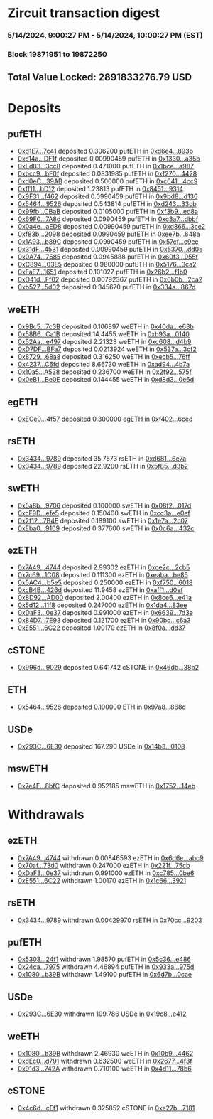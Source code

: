 # Zircuit transaction digest
### 5/14/2024, 9:00:27 PM - 5/14/2024, 10:00:27 PM (EST)
### Block 19871951 to 19872250

## Total Value Locked: 2891833276.79 USD

# Deposits
## pufETH
- [0xd1E7...7c41](https://etherscan.io/address/0xd1E7B6eaFcf77e54bAd52C7443d7BA36fcc37c41) deposited 0.306200 pufETH in [0xd6e4...893b](https://etherscan.io/tx/0xd1E7B6eaFcf77e54bAd52C7443d7BA36fcc37c41)
- [0xc14a...DF1f](https://etherscan.io/address/0xc14a51Cb1A8fE60Ca1dD61Be78db484E0C70DF1f) deposited 0.00990459 pufETH in [0x1330...a35b](https://etherscan.io/tx/0xc14a51Cb1A8fE60Ca1dD61Be78db484E0C70DF1f)
- [0xEd83...3cc8](https://etherscan.io/address/0xEd83671442F37Afd7C813E8Ca2939de03c663cc8) deposited 0.471000 pufETH in [0x1bce...a987](https://etherscan.io/tx/0xEd83671442F37Afd7C813E8Ca2939de03c663cc8)
- [0xbcc9...bF0f](https://etherscan.io/address/0xbcc91b93438c7cD71c87A0225b774aC3ff12bF0f) deposited 0.0831985 pufETH in [0xf270...4428](https://etherscan.io/tx/0xbcc91b93438c7cD71c87A0225b774aC3ff12bF0f)
- [0xd0eC...39AB](https://etherscan.io/address/0xd0eC1139F1f2c63D3f01F406dc8a1F9B83fc39AB) deposited 0.500000 pufETH in [0xc641...4cc9](https://etherscan.io/tx/0xd0eC1139F1f2c63D3f01F406dc8a1F9B83fc39AB)
- [0xff11...bD12](https://etherscan.io/address/0xff1125449A338DC45E8B40418E95E81Eb91cbD12) deposited 1.23813 pufETH in [0x8451...9314](https://etherscan.io/tx/0xff1125449A338DC45E8B40418E95E81Eb91cbD12)
- [0x9F31...f462](https://etherscan.io/address/0x9F312251f7F1dA761E36EFF384681a4ABE73f462) deposited 0.0990459 pufETH in [0x9bd8...d136](https://etherscan.io/tx/0x9F312251f7F1dA761E36EFF384681a4ABE73f462)
- [0x5464...9526](https://etherscan.io/address/0x54643eB98cEE1df3c475Bdc959b71B4c326f9526) deposited 0.543814 pufETH in [0xd243...33cb](https://etherscan.io/tx/0x54643eB98cEE1df3c475Bdc959b71B4c326f9526)
- [0x99fb...CBaB](https://etherscan.io/address/0x99fbcA51E564b974a573a3E49FfAdeCEFe3fCBaB) deposited 0.0105000 pufETH in [0xf3b9...ed8a](https://etherscan.io/tx/0x99fbcA51E564b974a573a3E49FfAdeCEFe3fCBaB)
- [0x69F0...7A8d](https://etherscan.io/address/0x69F05f8C13C0323497D2d244BB6E2542c2977A8d) deposited 0.0990459 pufETH in [0xc3a7...dbbf](https://etherscan.io/tx/0x69F05f8C13C0323497D2d244BB6E2542c2977A8d)
- [0x0a4e...aED8](https://etherscan.io/address/0x0a4ec58d3585ebA8D733AD8e538ab4F36448aED8) deposited 0.00990459 pufETH in [0xd866...3ce2](https://etherscan.io/tx/0x0a4ec58d3585ebA8D733AD8e538ab4F36448aED8)
- [0xf83b...2098](https://etherscan.io/address/0xf83b6cDB09F3CeC3e2435c0Cda25c0AD6e022098) deposited 0.0990459 pufETH in [0xee7b...648a](https://etherscan.io/tx/0xf83b6cDB09F3CeC3e2435c0Cda25c0AD6e022098)
- [0x1A93...b89C](https://etherscan.io/address/0x1A933848749bE737F9388E3369acAD27c783b89C) deposited 0.0990459 pufETH in [0x57cf...c9ee](https://etherscan.io/tx/0x1A933848749bE737F9388E3369acAD27c783b89C)
- [0x31dF...4531](https://etherscan.io/address/0x31dFF68B33c76764332F16C8783FF086C5B04531) deposited 0.00990459 pufETH in [0x5370...dd05](https://etherscan.io/tx/0x31dFF68B33c76764332F16C8783FF086C5B04531)
- [0x0A74...7585](https://etherscan.io/address/0x0A746B21B606302EcB18412118074505c4E97585) deposited 0.0945888 pufETH in [0x60f3...955f](https://etherscan.io/tx/0x0A746B21B606302EcB18412118074505c4E97585)
- [0xC894...03E5](https://etherscan.io/address/0xC894F380bbD74e141f8e949Ec17cB170168503E5) deposited 0.980000 pufETH in [0x5176...3ca2](https://etherscan.io/tx/0xC894F380bbD74e141f8e949Ec17cB170168503E5)
- [0xFaE7...1651](https://etherscan.io/address/0xFaE7B7291e7546B40959DfA0d498092Dad301651) deposited 0.101027 pufETH in [0x26b2...f1b0](https://etherscan.io/tx/0xFaE7B7291e7546B40959DfA0d498092Dad301651)
- [0xD41d...Ff02](https://etherscan.io/address/0xD41d3764Ab7F9823b53FE092FB0dcD674823Ff02) deposited 0.00792367 pufETH in [0x6b0b...2ca2](https://etherscan.io/tx/0xD41d3764Ab7F9823b53FE092FB0dcD674823Ff02)
- [0xb527...5d02](https://etherscan.io/address/0xb5279C1eDD16cEABBcb7A1aB9cF222410A725d02) deposited 0.345670 pufETH in [0x334a...867d](https://etherscan.io/tx/0xb5279C1eDD16cEABBcb7A1aB9cF222410A725d02)
## weETH
- [0x9Bc5...7c3B](https://etherscan.io/address/0x9Bc54B27D43c0DE1683ce9f9266D6bC22F687c3B) deposited 0.106897 weETH in [0x40da...e63b](https://etherscan.io/tx/0x9Bc54B27D43c0DE1683ce9f9266D6bC22F687c3B)
- [0x58B6...Ca1B](https://etherscan.io/address/0x58B61d71A801BEffe49Ed1A8E01A908be965Ca1B) deposited 14.4455 weETH in [0xb93a...0140](https://etherscan.io/tx/0x58B61d71A801BEffe49Ed1A8E01A908be965Ca1B)
- [0x52Aa...e497](https://etherscan.io/address/0x52Aa899454998Be5b000Ad077a46Bbe360F4e497) deposited 2.21323 weETH in [0xc608...d4b9](https://etherscan.io/tx/0x52Aa899454998Be5b000Ad077a46Bbe360F4e497)
- [0xD7DF...BFa7](https://etherscan.io/address/0xD7DF7E085214743530afF339aFC420c7c720BFa7) deposited 0.0213924 weETH in [0x537a...3cf2](https://etherscan.io/tx/0xD7DF7E085214743530afF339aFC420c7c720BFa7)
- [0x8729...68a8](https://etherscan.io/address/0x8729d24E32cB988daF49cdCf7280bFC9Ebbc68a8) deposited 0.316250 weETH in [0xecb5...76ff](https://etherscan.io/tx/0x8729d24E32cB988daF49cdCf7280bFC9Ebbc68a8)
- [0x4237...C6fd](https://etherscan.io/address/0x42375a531f0556cedC95EB06546E6C106Aa1C6fd) deposited 8.66730 weETH in [0xad94...4b7a](https://etherscan.io/tx/0x42375a531f0556cedC95EB06546E6C106Aa1C6fd)
- [0x10a5...A538](https://etherscan.io/address/0x10a5fE4aE09A576aA9dCBA6a108c9C810937A538) deposited 0.236700 weETH in [0x2f92...575f](https://etherscan.io/tx/0x10a5fE4aE09A576aA9dCBA6a108c9C810937A538)
- [0x0eB1...Be0E](https://etherscan.io/address/0x0eB1dD3463556e3c6c1eE6e82110993d3BE2Be0E) deposited 0.144455 weETH in [0xd8d3...0e6d](https://etherscan.io/tx/0x0eB1dD3463556e3c6c1eE6e82110993d3BE2Be0E)
## egETH
- [0xECe0...4f57](https://etherscan.io/address/0xECe0d0B3835A38ad35F324265B1c126f80C64f57) deposited 0.300000 egETH in [0xf402...6ced](https://etherscan.io/tx/0xECe0d0B3835A38ad35F324265B1c126f80C64f57)
## rsETH
- [0x3434...9789](https://etherscan.io/address/0x34349c5569e7B846c3558961552D2202760A9789) deposited 35.7573 rsETH in [0xd681...6e7a](https://etherscan.io/tx/0x34349c5569e7B846c3558961552D2202760A9789)
- [0x3434...9789](https://etherscan.io/address/0x34349c5569e7B846c3558961552D2202760A9789) deposited 22.9200 rsETH in [0x5f85...d3b2](https://etherscan.io/tx/0x34349c5569e7B846c3558961552D2202760A9789)
## swETH
- [0x5a8b...9706](https://etherscan.io/address/0x5a8bC9000170c4e9Fc96279dfdbcc28a22e39706) deposited 0.100000 swETH in [0x08f2...017d](https://etherscan.io/tx/0x5a8bC9000170c4e9Fc96279dfdbcc28a22e39706)
- [0xcF9D...efe5](https://etherscan.io/address/0xcF9D63F05b54657D7277d7F70e8004a63002efe5) deposited 0.150400 swETH in [0xcc3a...e0ef](https://etherscan.io/tx/0xcF9D63F05b54657D7277d7F70e8004a63002efe5)
- [0x2f12...7B4E](https://etherscan.io/address/0x2f12d7Adce58759c45695015a66fd16979847B4E) deposited 0.189100 swETH in [0x1e7a...2c07](https://etherscan.io/tx/0x2f12d7Adce58759c45695015a66fd16979847B4E)
- [0xEba0...9109](https://etherscan.io/address/0xEba0c7e89b851603721CF37bC7e08ACEF2F89109) deposited 0.377600 swETH in [0x0c6a...432c](https://etherscan.io/tx/0xEba0c7e89b851603721CF37bC7e08ACEF2F89109)
## ezETH
- [0x7A49...4744](https://etherscan.io/address/0x7A493Be5c2ce014cD049Bf178a1ac0Db1B434744) deposited 2.99302 ezETH in [0xce2c...2cb5](https://etherscan.io/tx/0x7A493Be5c2ce014cD049Bf178a1ac0Db1B434744)
- [0x7c69...1C08](https://etherscan.io/address/0x7c69C3909bD076ff1E55aE68a9bE02bc3b211C08) deposited 0.111300 ezETH in [0xeaba...be85](https://etherscan.io/tx/0x7c69C3909bD076ff1E55aE68a9bE02bc3b211C08)
- [0x5AC4...b5e5](https://etherscan.io/address/0x5AC44412DbA86a3BbE6df187D54C03E313C1b5e5) deposited 0.250000 ezETH in [0xf750...6018](https://etherscan.io/tx/0x5AC44412DbA86a3BbE6df187D54C03E313C1b5e5)
- [0xcB4B...426d](https://etherscan.io/address/0xcB4BbFFBb33b1B953d2B2016EDd77391CaCA426d) deposited 11.9458 ezETH in [0xaff1...d0ef](https://etherscan.io/tx/0xcB4BbFFBb33b1B953d2B2016EDd77391CaCA426d)
- [0x8D92...AD00](https://etherscan.io/address/0x8D92244b57Aa50d91EB17109DB055C21e347AD00) deposited 2.00400 ezETH in [0x8ce6...e41a](https://etherscan.io/tx/0x8D92244b57Aa50d91EB17109DB055C21e347AD00)
- [0x5d12...11f8](https://etherscan.io/address/0x5d12a99c8f632f8857be36Bd08eDA7993AD811f8) deposited 0.247000 ezETH in [0x1da4...83ee](https://etherscan.io/tx/0x5d12a99c8f632f8857be36Bd08eDA7993AD811f8)
- [0xDaF3...0e37](https://etherscan.io/address/0xDaF319F9B32538bAAA8D141D122494c8631b0e37) deposited 0.991000 ezETH in [0x6639...7d3e](https://etherscan.io/tx/0xDaF319F9B32538bAAA8D141D122494c8631b0e37)
- [0x84D7...7E93](https://etherscan.io/address/0x84D7774582D5e1E8f00f137Df1e36fB0dE5e7E93) deposited 0.121700 ezETH in [0x90bc...c6a3](https://etherscan.io/tx/0x84D7774582D5e1E8f00f137Df1e36fB0dE5e7E93)
- [0xE551...6C22](https://etherscan.io/address/0xE551dd20fA4D15202E5C8CefB3b04EE128906C22) deposited 1.00170 ezETH in [0x8f0a...dd37](https://etherscan.io/tx/0xE551dd20fA4D15202E5C8CefB3b04EE128906C22)
## cSTONE
- [0x996d...9029](https://etherscan.io/address/0x996d34464D22077Cfc76A64ddB7f80E96b199029) deposited 0.641742 cSTONE in [0x46db...38b2](https://etherscan.io/tx/0x996d34464D22077Cfc76A64ddB7f80E96b199029)
## ETH
- [0x5464...9526](https://etherscan.io/address/0x54643eB98cEE1df3c475Bdc959b71B4c326f9526) deposited 0.100000 ETH in [0x97a8...868d](https://etherscan.io/tx/0x54643eB98cEE1df3c475Bdc959b71B4c326f9526)
## USDe
- [0x293C...6E30](https://etherscan.io/address/0x293C6937D8D82e05B01335F7B33FBA0c8e256E30) deposited 167.290 USDe in [0x14b3...0108](https://etherscan.io/tx/0x293C6937D8D82e05B01335F7B33FBA0c8e256E30)
## mswETH
- [0x7e4E...8bfC](https://etherscan.io/address/0x7e4E151462Aa0Afa2520c7980Ea1aF819dac8bfC) deposited 0.952185 mswETH in [0x1752...14eb](https://etherscan.io/tx/0x7e4E151462Aa0Afa2520c7980Ea1aF819dac8bfC)
# Withdrawals
## ezETH
- [0x7A49...4744](https://etherscan.io/address/0x7A493Be5c2ce014cD049Bf178a1ac0Db1B434744) withdrawn 0.00846593 ezETH in [0x6d6e...abc9](https://etherscan.io/tx/0x7A493Be5c2ce014cD049Bf178a1ac0Db1B434744)
- [0x70af...73d0](https://etherscan.io/address/0x70af8C3946c89A2817aFC5e459Ce9aE164c973d0) withdrawn 0.247000 ezETH in [0x221f...75cb](https://etherscan.io/tx/0x70af8C3946c89A2817aFC5e459Ce9aE164c973d0)
- [0xDaF3...0e37](https://etherscan.io/address/0xDaF319F9B32538bAAA8D141D122494c8631b0e37) withdrawn 0.991000 ezETH in [0xc785...0be6](https://etherscan.io/tx/0xDaF319F9B32538bAAA8D141D122494c8631b0e37)
- [0xE551...6C22](https://etherscan.io/address/0xE551dd20fA4D15202E5C8CefB3b04EE128906C22) withdrawn 1.00170 ezETH in [0x1c66...3921](https://etherscan.io/tx/0xE551dd20fA4D15202E5C8CefB3b04EE128906C22)
## rsETH
- [0x3434...9789](https://etherscan.io/address/0x34349c5569e7B846c3558961552D2202760A9789) withdrawn 0.00429970 rsETH in [0x70cc...9203](https://etherscan.io/tx/0x34349c5569e7B846c3558961552D2202760A9789)
## pufETH
- [0x5303...24f1](https://etherscan.io/address/0x5303750A6bd5b32DCa57749B691e43c5B32024f1) withdrawn 1.98570 pufETH in [0x5c36...e486](https://etherscan.io/tx/0x5303750A6bd5b32DCa57749B691e43c5B32024f1)
- [0x24ca...7975](https://etherscan.io/address/0x24caC3524540ac12227b20BdFEE5D54FDe367975) withdrawn 4.46894 pufETH in [0x933a...975d](https://etherscan.io/tx/0x24caC3524540ac12227b20BdFEE5D54FDe367975)
- [0x1080...b39B](https://etherscan.io/address/0x10808E48ac633E31BC435128A75a70FBA0E0b39B) withdrawn 1.49100 pufETH in [0x6d7b...0cae](https://etherscan.io/tx/0x10808E48ac633E31BC435128A75a70FBA0E0b39B)
## USDe
- [0x293C...6E30](https://etherscan.io/address/0x293C6937D8D82e05B01335F7B33FBA0c8e256E30) withdrawn 109.786 USDe in [0x19c8...e412](https://etherscan.io/tx/0x293C6937D8D82e05B01335F7B33FBA0c8e256E30)
## weETH
- [0x1080...b39B](https://etherscan.io/address/0x10808E48ac633E31BC435128A75a70FBA0E0b39B) withdrawn 2.46930 weETH in [0x10b9...4462](https://etherscan.io/tx/0x10808E48ac633E31BC435128A75a70FBA0E0b39B)
- [0xdEc0...d791](https://etherscan.io/address/0xdEc04f1c0412A4C7EB8bFeC354D9cd1C9A37d791) withdrawn 0.632500 weETH in [0x2677...4f3f](https://etherscan.io/tx/0xdEc04f1c0412A4C7EB8bFeC354D9cd1C9A37d791)
- [0x91d3...742A](https://etherscan.io/address/0x91d3fde156b23bdD1eF23A3fb2A306db2998742A) withdrawn 0.710100 weETH in [0x4d11...78b6](https://etherscan.io/tx/0x91d3fde156b23bdD1eF23A3fb2A306db2998742A)
## cSTONE
- [0x4c6d...cEf1](https://etherscan.io/address/0x4c6dfE29d9ef0Aa5F5759EB97A8AbF46C749cEf1) withdrawn 0.325852 cSTONE in [0xe27b...7181](https://etherscan.io/tx/0x4c6dfE29d9ef0Aa5F5759EB97A8AbF46C749cEf1)
